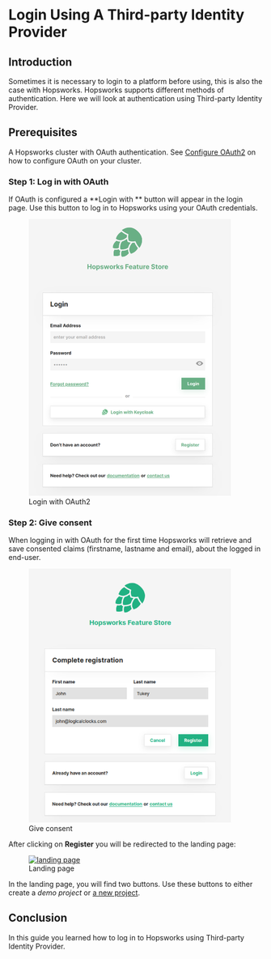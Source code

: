 # Login Using A Third-party Identity Provider

## Introduction
Sometimes it is necessary to login to a platform before using, this is also the case with Hopsworks.
Hopsworks supports different methods of authentication. Here we will look at authentication using Third-party Identity Provider.

## Prerequisites
A Hopsworks cluster with OAuth authentication. 
See [Configure OAuth2](../../../admin/oauth2/create-client) on how to configure OAuth on your cluster.

### Step 1: Log in with OAuth
If OAuth is configured a **Login with ** button will appear in the login page. Use this button to log in to Hopsworks
using your OAuth credentials.

  <figure>
    <a  href="../../../assets/images/auth/oauth2.png">
      <img width="400px" src="../../../assets/images/auth/oauth2.png" alt="OAuth2 login" />
    </a>
    <figcaption>Login with OAuth2</figcaption>
  </figure>

### Step 2: Give consent
When logging in with OAuth for the first time Hopsworks will retrieve and save consented claims (firstname, lastname 
and email), about the logged in end-user.

  <figure>
    <a  href="../../../assets/images/auth/consent.png">
      <img width="400px" src="../../../assets/images/auth/consent.png" alt="OAuth2 consent" />
    </a>
    <figcaption>Give consent</figcaption>
  </figure>

After clicking on **Register** you will be redirected to the landing page:
  <figure>
    <a  href="../../../assets/images/auth/landing-page.png">
      <img alt="landing page" src="../../../assets/images/auth/landing-page.png">
    </a>
    <figcaption>Landing page</figcaption>
  </figure>

In the landing page, you will find two buttons. Use these buttons to either create a 
_demo project_ or [a new project](../../projects/project/create_project).

## Conclusion
In this guide you learned how to log in to Hopsworks using Third-party Identity Provider.